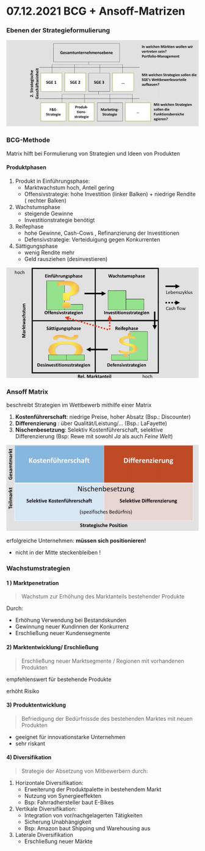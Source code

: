 # 07.12.2021 BCG + Ansoff-Matrizen

### Ebenen der Strategieformulierung

![21-12-07_13-15](../images/21-12-07_13-15.jpg)



### BCG-Methode

Matrix hilft bei Formulierung von Strategien und Ideen von Produkten

#### Produktphasen

1. Produkt in Einführungsphase: 
    - Marktwachstum hoch, Anteil gering
    - Offensivstrategie: hohe Investition (linker Balken) + niedrige Rendite ( rechter Balken)
2. Wachstumsphase
    - steigende Gewinne
    - Investitionstrategie benötigt
3. Reifephase
    - hohe Gewinne, Cash-Cows , Refinanzierung der Investitionen
    - Defensivstrategie: Verteiduigung gegen Konkurrenten
4. Sättigungsphase
    - wenig Rendite mehr
    - Geld rausziehen (desinvestieren)

![21-12-07_13-17](../images/21-12-07_13-17.jpg)





### Ansoff Matrix

beschreibt Strategien im Wettbewerb mithilfe einer Matrix

1. **Kostenführerschaft**: niedrige Preise, hoher Absatz (Bsp.: Discounter)
2. **Differenzierung** : über Qualität/Leistung/... (Bsp.: LaFayette)
3. **Nischenbesetzung**: Selektiv Kostenführerschaft, selektive Differenzierung (Bsp: Rewe mit sowohl *Ja* als auch *Feine Welt*)

![21-12-15_14-14](../images/21-12-15_14-14.jpg)



erfolgreiche Unternehmen: **müssen sich positionieren!** 

- nicht in der Mitte steckenbleiben ! 





### Wachstumstrategien

#### 1 ) Marktpenetration

> Wachstum zur Erhöhung des Marktanteils bestehender Produkte

Durch:

- Erhöhung Verwendung bei Bestandskunden
- Gewinnung neuer Kundinnen der Konkurrenz
- Erschließung neuer Kundensegmente

#### 2) Marktentwicklung/ Erschließung

> Erschließung neuer Marktsegmente / Regionen mit vorhandenen Produkten

empfehlenswert für bestehende Produkte 

erhöht Risiko

#### 3) Produktentwicklung

> Befriedigung der Bedürfnissde des bestehenden Marktes mit neuen Produkten

- geeignet für innovationstarke Unternehmen
- sehr riskant

#### 4) Diversifikation

> Strategie der Absetzung von Mitbewerbern durch: 

1. Horizontale Diversifikation:
    - Erweiterung der Produktpalette in bestehendem Markt
    - Nutzung von Synergieeffekten
    - Bsp: Fahrradhersteller baut E-Bikes
2. Vertikale Diversifikation:
    - Integration von vor/nachgelagerten Tätigkeiten
    - Sicherung Unabhängigkeit
    - Bsp: Amazon baut Shipping und Warehousing aus
3. Laterale Diversifikation
    - Erschließung neuer Märkte
